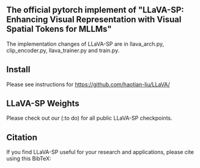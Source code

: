 ## The official pytorch implement of "LLaVA-SP: Enhancing Visual Representation with Visual Spatial Tokens for MLLMs"

The implementation changes of LLaVA-SP are in llava_arch.py, clip_encoder.py, llava_trainer.py and train.py.


## Install

Please see instructions for https://github.com/haotian-liu/LLaVA/



## LLaVA-SP Weights
Please check out our (:to do) for all public LLaVA-SP checkpoints.


## Citation

If you find LLaVA-SP useful for your research and applications, please cite using this BibTeX:
```bibtex

```
